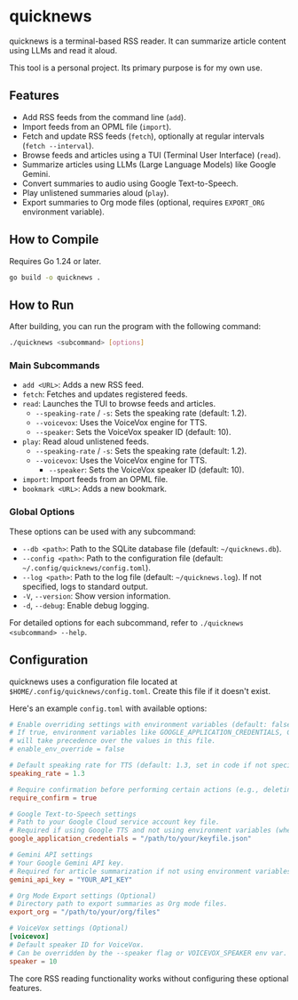 # quicknews

quicknews is a terminal-based RSS reader. It can summarize article content using LLMs and read it aloud.

This tool is a personal project. Its primary purpose is for my own use.

## Features

- Add RSS feeds from the command line (`add`).
- Import feeds from an OPML file (`import`).
- Fetch and update RSS feeds (`fetch`), optionally at regular intervals (`fetch --interval`).
- Browse feeds and articles using a TUI (Terminal User Interface) (`read`).
- Summarize articles using LLMs (Large Language Models) like Google Gemini.
- Convert summaries to audio using Google Text-to-Speech.
- Play unlistened summaries aloud (`play`).
- Export summaries to Org mode files (optional, requires `EXPORT_ORG` environment variable).

## How to Compile

Requires Go 1.24 or later.

```bash
go build -o quicknews .
```

## How to Run

After building, you can run the program with the following command:

```bash
./quicknews <subcommand> [options]
```

### Main Subcommands

- `add <URL>`: Adds a new RSS feed.
- `fetch`: Fetches and updates registered feeds.
- `read`: Launches the TUI to browse feeds and articles.
  - `--speaking-rate` / `-s`: Sets the speaking rate (default: 1.2).
  - `--voicevox`: Uses the VoiceVox engine for TTS.
  - `--speaker`: Sets the VoiceVox speaker ID (default: 10).
- `play`: Read aloud unlistened feeds.
  - `--speaking-rate` / `-s`: Sets the speaking rate (default: 1.2).
  - `--voicevox`: Uses the VoiceVox engine for TTS.
    - `--speaker`: Sets the VoiceVox speaker ID (default: 10).
- `import`: Import feeds from an OPML file.
- `bookmark <URL>`: Adds a new bookmark.

### Global Options

These options can be used with any subcommand:

- `--db <path>`: Path to the SQLite database file (default: `~/quicknews.db`).
- `--config <path>`: Path to the configuration file (default: `~/.config/quicknews/config.toml`).
- `--log <path>`: Path to the log file (default: `~/quicknews.log`). If not specified, logs to standard output.
- `-V`, `--version`: Show version information.
- `-d`, `--debug`: Enable debug logging.

For detailed options for each subcommand, refer to `./quicknews <subcommand> --help`.

## Configuration

quicknews uses a configuration file located at `$HOME/.config/quicknews/config.toml`. Create this file if it doesn't exist.

Here's an example `config.toml` with available options:

```toml
# Enable overriding settings with environment variables (default: false)
# If true, environment variables like GOOGLE_APPLICATION_CREDENTIALS, GEMINI_API_KEY, etc.,
# will take precedence over the values in this file.
# enable_env_override = false

# Default speaking rate for TTS (default: 1.3, set in code if not specified here or by env)
speaking_rate = 1.3

# Require confirmation before performing certain actions (e.g., deleting)
require_confirm = true

# Google Text-to-Speech settings
# Path to your Google Cloud service account key file.
# Required if using Google TTS and not using environment variables (when override is enabled).
google_application_credentials = "/path/to/your/keyfile.json"

# Gemini API settings
# Your Google Gemini API key.
# Required for article summarization if not using environment variables (when override is enabled).
gemini_api_key = "YOUR_API_KEY"

# Org Mode Export settings (Optional)
# Directory path to export summaries as Org mode files.
export_org = "/path/to/your/org/files"

# VoiceVox settings (Optional)
[voicevox]
# Default speaker ID for VoiceVox.
# Can be overridden by the --speaker flag or VOICEVOX_SPEAKER env var.
speaker = 10

```

The core RSS reading functionality works without configuring these optional features.
